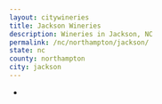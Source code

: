 ```yaml
---
layout: citywineries
title: Jackson Wineries
description: Wineries in Jackson, NC
permalink: /nc/northampton/jackson/
state: nc
county: northampton
city: jackson
---
```

-

